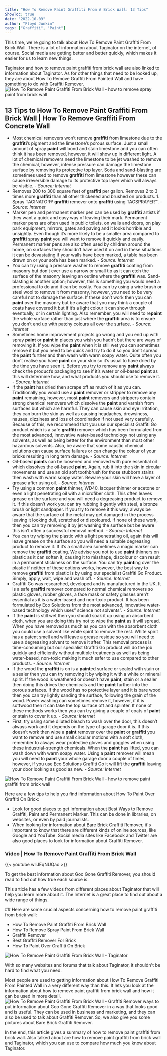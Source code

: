 ```yaml
---
title: "How To Remove Paint Graffiti From A Brick Wall: 13 Tips"
ShowToc: true 
date: "2022-10-09"
author: "Floyd Junkin" 
tags: ["Graffiti", "Paint"]
---
```


	
This time, we're going to talk about How To Remove Paint Graffiti From Brick Wall. There is a lot of information about Taginator on the internet, of course. Social media are getting better and better quickly, which makes it easier for us to learn new things.

Taginator and how to remove paint graffiti from brick wall are also linked to information about Taginator. As for other things that need to be looked up, they are about How To Remove Graffiti From Painted Wall and have something to do with Graffiti Remover.
<img loading="lazy" src="https://cdn-fastly.hometalk.com/media/2016/09/29/3562017/s-10-gorgeous-ways-to-transform-a-brick-fireplace-without-replacing-it-concrete-masonry-fireplaces-mantels.jpg?size=1600x1000&nocrop=1" onerror="this.onerror=null;this.src='https://blogger.googleusercontent.com/img/a/AVvXsEhe7F7TRXHtjiKvHb5vS7DmnxvpHiDyoYyYvm1nHB3Qp2_w3BnM6A2eq4v7FYxCC9bfZt3a9vIMtAYEKUiaDQbHMg-ViyGmRIj39MLp0bGFfgfYw1Dc9q_H-T0wiTm3l0Uq42dETrN9eC8aGJ9_IORZsxST1AcLR7np1koOfcc7tnHa4S8Mwz_xD9d0=s16000';" alt="How To Remove Paint Graffiti From Brick Wall - how to remove spray paint from brick wall" >

## 13 Tips to How To Remove Paint Graffiti From Brick Wall | How To Remove Graffiti From Concrete Wall
-   Most chemical removers won’t remove **graffiti** from limestone due to the **graffiti**’s pigment and the limestone’s porous surface. Just a small amount of spray **paint** will bond and stain limestone and you can often think it has been removed, however, it will show up in different light. A lot of chemical removers need the limestone to be jet washed to remove the chemical, however, intense pressure can damage the limestone surface by removing its protective top layer. Soda and sand-blasting are sometimes used to remove **graffiti** from limestone however these can cause irreversible damage to its protective top layer which will always be visible. - <cite>Source: Internet</cite>
-   Removes 200 to 300 square feet of **graffiti** per gallon. Removes 2 to 3 times more **graffiti** than all other thickened and brushed on products. 1. Spray TAGINATOR® **graffiti** remover onto **graffiti** using TAGSPRAYER™. - <cite>Source: Internet</cite>
-   Marker pen and permanent marker pen can be used by **graffiti** artists if they want a quick and easy way of leaving their mark. Permanent marker pens are often used in public toilets, on walls and doors, on play park equipment, mirrors, gates and paving and it looks horrible and unsightly. Even though it’s more likely to be a smaller area compared to **graffiti** spray **paint** you will want to remove it quickly and easily. Permanent marker pens are also often used by children around the home, on surfaces they shouldn’t have used it on and in these situations it can be devastating if your walls have been marked, a table has been drawn on or your sofa has been marked. - <cite>Source: Internet</cite>
-   You can try using a pressure washer to remove **graffiti** coating from masonry but don’t ever use a narrow or small tip as it can etch the surface of the masonry leaving an outline where the **graffiti** was. Sand-blasting is another option; however, this is something you would need a professional to do and it can be costly. You can try using a wire brush or steel wool to remove it from masonry, however, you need to be very careful not to damage the surface. If these don’t work then you can **paint** over the masonry but be aware that you may think a couple of coats have covered it but if it’s a light colour it can show through eventually, or in certain lighting. Also remember, you will need to re**paint** the whole surface rather than just where the **graffiti** area is to ensure you don’t end up with patchy colours all over the surface. - <cite>Source: Internet</cite>
-   Sometimes home improvement projects go wrong and you end up with spray **paint** or **paint** in places you wish you hadn’t but there are ways of removing it. If you wipe the **paint** when it is still wet you can sometimes remove it but you need to be quick and try to do it so you don’t spread the **paint** further and then wash with warm soapy water. Quite often you don’t realise you have **paint** on your skin so it’s usual to have dried by the time you have seen it. Before you try to remove any **paint** always check the product’s packaging to see if it’s water or oil-based **paint** as this will determine how, and what products you should use to remove it. - <cite>Source: Internet</cite>
-   If the **paint** has dried then scrape off as much of it as you can. Traditionally you would use a **paint** remover or stripper to remove any **paint** remaining, however, most **paint** removers and strippers contain strong chemical removers which dissolve the **paint** and varnish from surfaces but which are harmful. They can cause skin and eye irritation, they can burn the skin as well as causing headaches, drowsiness, nausea, dizziness and loss of coordination if not used very carefully. Because of this, we recommend that you use our specialist Graffiti Go product which is a safe **graffiti** remover which has been formulated from the most advanced, innovative water-based technology not using any solvents, as well as being better for the environment than most other hazardous solvents. Also, be aware that some caustic chemical solutions can cause surface failures or can change the colour of your bricks resulting in long term damage. - <cite>Source: Internet</cite>
-   Oil-based **paint**s can be loosened and removed with pure essential oil which dissolves the oil-based **paint**. Again, rub it into the skin in circular movements and use an old soft toothbrush for those stubborn stains then wash with warm soapy water. Beware your skin will have a layer of grease after using oil. - <cite>Source: Internet</cite>
-   Try using a common **paint** thinner, WD40, lacquer thinner or acetone or even a light penetrating oil with a microfiber cloth. This often leaves grease on the surface and you will need a degreasing product to remove it. If this doesn’t work you can try rubbing it gently with steel, a bronze brush or light sandpaper. If you try to remove it this way, always be aware that the surface of the metal may get damaged in the process leaving it looking dull, scratched or discoloured. If none of these work, then you can try removing it by jet washing the surface but be aware this isn’t often a successful removal method. - <cite>Source: Internet</cite>
-   You can try wiping the plastic with a light penetrating oil, again this will leave grease on the surface so you will need a suitable degreasing product to remove it. If it’s a small area sometimes a magic marker can remove the **graffiti** coating. We advise you not to use **paint** thinners on plastic as it can soften it, causing it to misshape, discolour or can result in a permanent stickiness on the surface. You can try **paint**ing over the plastic if neither of these options works, however, the best way to remove **graffiti** from plastic is by using our specialist Graffiti Go Product. Simply, apply, wait, wipe and wash off. - <cite>Source: Internet</cite>
-   Graffiti Go was researched, developed and is manufactured in the UK. It is a safe **graffiti** remover compared to normal chemical removers so plastic gloves, rubber gloves, a face mask or safety glasses aren’t essential as it is a water-based and non-toxic product. It has been formulated by Eco Solutions from the most advanced, innovative water-based technology which uses” science not solvents”. - <cite>Source: Internet</cite>
-   If the **paint** is still wet then you should soak it up using an absorbent cloth, when you are doing this try not to wipe the **paint** as it will spread. When you have removed as much as you can with the absorbent cloth you could use a solvent like white spirit to remove the rest. White spirit has a patent smell and will leave a grease residue so you will need to use a degreasing solvent to remove it after. This removal process is time-consuming but our specialist Graffiti Go product will do the job quickly and efficiently without multiple treatments as well as being water-based, non-toxic making it much safer to use compared to other products. - <cite>Source: Internet</cite>
-   If the wood the **graffiti** is on is a **paint**ed surface or sealed with stain or a sealer then you can try removing it by wiping it with a white or mineral spirit. If the wood is weathered or doesn’t have **paint**, stain or a sealer then doing this drives the chemicals and the **paint** further into the porous surfaces. If the wood has no protective layer and it is bare wood then you can try lightly sanding the surface, following the grain of the wood. Power washing can sometimes remove it, however, if it is softwood then it can take the top surface off and splinter. If none of these methods works then you can try giving a couple of coats of **paint** or stain to cover it up. - <cite>Source: Internet</cite>
-   First, try using some diluted bleach to wash over the door, this doesn’t always work and it depends on the type of garage door it is. If this doesn’t work then wipe a **paint** remover over the **paint** or **graffiti** you want to remove and use small circular motions with a soft cloth, remember to always wear protective gloves and goggles when using these industrial-strength chemicals. When the **paint** has lifted, you can wash down with warm soapy water. Using a **paint** remover will mean you will need to **paint** your whole garage door a couple of times, however, if you use Eco Solutions Graffiti Go it will lift the **graffiti** leaving your door looking as good as new. - <cite>Source: Internet</cite>


<img loading="lazy" src="https://i.ytimg.com/vi/XkVBm3bitEE/maxresdefault.jpg" onerror="this.onerror=null;this.src='https://blogger.googleusercontent.com/img/a/AVvXsEhe7F7TRXHtjiKvHb5vS7DmnxvpHiDyoYyYvm1nHB3Qp2_w3BnM6A2eq4v7FYxCC9bfZt3a9vIMtAYEKUiaDQbHMg-ViyGmRIj39MLp0bGFfgfYw1Dc9q_H-T0wiTm3l0Uq42dETrN9eC8aGJ9_IORZsxST1AcLR7np1koOfcc7tnHa4S8Mwz_xD9d0=s16000';" alt="How To Remove Paint Graffiti From Brick Wall - how to remove paint graffiti from brick wall" >

Here are a few tips to help you find information about How To Paint Over Graffiti On Brick:
- Look for good places to get information about Best Ways to Remove Graffiti, Paint and Permanent Marker. This can be done in libraries, on websites, or even by paid journalists.
- When looking for information about Bare Brick Graffiti Remover, it's important to know that there are different kinds of online sources, like Google and YouTube. Social media sites like Facebook and Twitter are also good places to look for information about Graffiti Remover.

### Video | How To Remove Paint Graffiti From Brick Wall
{{< youtube wliJEqNUQao >}} 

To get the best information about Goo Gone Graffiti Remover, you should read to find out how true each source is.

This article has a few videos from different places about Taginator that will help you learn more about it. The Internet is a great place to find out about a wide range of things.
<script async="async" data-cfasync="false" src="//normallydemandedalter.com/fe63df3c5408708b15d8dc3d9b206b31/invoke.js"></script>
<div id="container-fe63df3c5408708b15d8dc3d9b206b31"></div>
## Here are some crucial aspects concerning how to remove paint graffiti from brick wall:

- How To Remove Paint Graffiti From Brick Wall
- How To Remove Spray Paint From Brick Wall
- Graffiti Remover
- Best Graffiti Remover For Brick
- How To Paint Over Graffiti On Brick

 <img loading="lazy" src="https://i.ytimg.com/vi/t3zywL6REXs/maxresdefault.jpg" onerror="this.onerror=null;this.src='https://blogger.googleusercontent.com/img/a/AVvXsEhe7F7TRXHtjiKvHb5vS7DmnxvpHiDyoYyYvm1nHB3Qp2_w3BnM6A2eq4v7FYxCC9bfZt3a9vIMtAYEKUiaDQbHMg-ViyGmRIj39MLp0bGFfgfYw1Dc9q_H-T0wiTm3l0Uq42dETrN9eC8aGJ9_IORZsxST1AcLR7np1koOfcc7tnHa4S8Mwz_xD9d0=s16000';" alt="How To Remove Paint Graffiti From Brick Wall - Taginator" >

With so many websites and forums that talk about Taginator, it shouldn't be hard to find what you need.

Most people are used to getting information about How To Remove Graffiti From Painted Wall in a very different way than this. It lets you look at the information about how to remove paint graffiti from brick wall and how it can be used in more detail.
<img loading="lazy" src="https://www.rjspix.com/img/s/v-10/p4087493841-5.jpg" onerror="this.onerror=null;this.src='https://blogger.googleusercontent.com/img/a/AVvXsEhe7F7TRXHtjiKvHb5vS7DmnxvpHiDyoYyYvm1nHB3Qp2_w3BnM6A2eq4v7FYxCC9bfZt3a9vIMtAYEKUiaDQbHMg-ViyGmRIj39MLp0bGFfgfYw1Dc9q_H-T0wiTm3l0Uq42dETrN9eC8aGJ9_IORZsxST1AcLR7np1koOfcc7tnHa4S8Mwz_xD9d0=s16000';" alt="How To Remove Paint Graffiti From Brick Wall - Graffiti Remover" >
ways to put information about Goo Gone Graffiti Remover in a way that looks good and is useful. They can be used in business and marketing, and they can also be used to talk about Graffiti Remover. So, we also give you some pictures about Bare Brick Graffiti Remover.

In the end, this article gives a summary of how to remove paint graffiti from brick wall. Also talked about are how to remove paint graffiti from brick wall and Taginator, which you can use to compare how much you know about Taginator.
	
	
	
	

